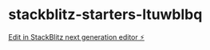 # stackblitz-starters-ltuwblbq

[Edit in StackBlitz next generation editor ⚡️](https://stackblitz.com/~/github.com/firemoney81-naldon/stackblitz-starters-ltuwblbq)